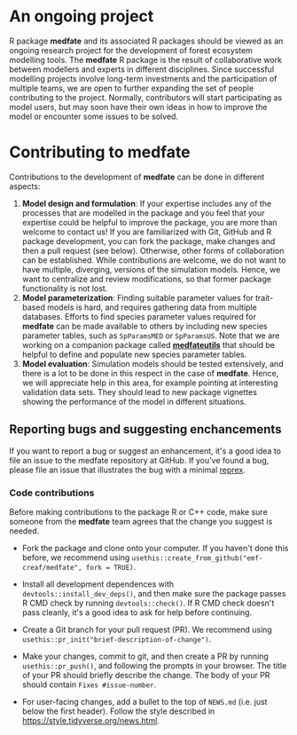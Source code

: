 # An ongoing project

R package **medfate** and its associated R packages should be viewed as an ongoing research project for the development of forest ecosystem modelling tools. The **medfate** R package is the result of collaborative work between modellers and experts in different disciplines. Since successful modelling projects involve long-term investments and the participation of multiple teams, we are open to further expanding the set of people contributing to the project. Normally, contributors will start participating as model users, but may soon have their own ideas in how to improve the model or encounter some issues to be solved. 

# Contributing to medfate

Contributions to the development of **medfate** can be done in different aspects:

 1. **Model design and formulation**: If your expertise includes any of the processes that are modelled in the package and you feel that your expertise could be helpful to improve the package, you are more than welcome to contact us! If you are familiarized with Git, GitHub and R package development, you can fork the package, make changes and then a pull request (see below). Otherwise, other forms of collaboration can be established. While contributions are welcome, we do not want to have multiple, diverging, versions of the simulation models. Hence, we want to centralize and review modifications, so that former package functionality is not lost.
 2. **Model parameterization**: Finding suitable parameter values for trait-based models is hard, and requires gathering data from multiple databases. Efforts to find species parameter values required for **medfate** can be made available to others by including new species parameter tables, such as `SpParamsMED` or `SpParamsUS`. Note that we are working on a companion package called [**medfateutils**](https://github.com/emf-creaf/medfateutils/) that should be helpful to define and populate new species parameter tables.
 3. **Model evaluation**:  Simulation models should be tested extensively, and there is a lot to be done in this respect in the case of **medfate**. Hence, we will appreciate help in this area, for example pointing at interesting validation data sets. They should lead to new package vignettes showing the performance of the model in different situations.

## Reporting bugs and suggesting enchancements

If you want to report a bug or suggest an enhancement, it's a good idea to file an issue to the medfate repository at GitHub. If you’ve found a bug, please file an issue that illustrates the bug with a minimal 
[reprex](https://www.tidyverse.org/help/#reprex).

### Code contributions

Before making contributions to the package R or C++ code, make sure someone from the **medfate** team agrees that the change you suggest is needed. 

*   Fork the package and clone onto your computer. If you haven't done this before, we recommend using `usethis::create_from_github("emf-creaf/medfate", fork = TRUE)`.

*   Install all development dependences with `devtools::install_dev_deps()`, and then make sure the package passes R CMD check by running `devtools::check()`. 
    If R CMD check doesn't pass cleanly, it's a good idea to ask for help before continuing. 
*   Create a Git branch for your pull request (PR). We recommend using `usethis::pr_init("brief-description-of-change")`.

*   Make your changes, commit to git, and then create a PR by running `usethis::pr_push()`, and following the prompts in your browser.
    The title of your PR should briefly describe the change.
    The body of your PR should contain `Fixes #issue-number`.

*  For user-facing changes, add a bullet to the top of `NEWS.md` (i.e. just below the first header). Follow the style described in <https://style.tidyverse.org/news.html>.

